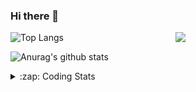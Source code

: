 ### Hi there 👋

<!--
**tao8687/tao8687** is a ✨ _special_ ✨ repository because its `README.md` (this file) appears on your GitHub profile.

Here are some ideas to get you started:

- 🔭 I’m currently working on ...
- 🌱 I’m currently learning ...
- 👯 I’m looking to collaborate on ...
- 🤔 I’m looking for help with ...
- 💬 Ask me about ...
- 📫 How to reach me: ...
- 😄 Pronouns: ...
- ⚡ Fun fact: ...
-->

<img align='right' src="https://media.giphy.com/media/M9gbBd9nbDrOTu1Mqx/giphy.gif" width="240">

  
![Top Langs](https://github-readme-stats.vercel.app/api/top-langs/?username=tao8687&layout=compact&title_color=23238E&text_color=A67D3D)

![Anurag's github stats](https://github-readme-stats.vercel.app/api?username=tao8687&show_icons=true&&text_color=A67D3D&title_color=23238E&show_icons=false&count_private=true&hide=stars)

<details>
  <summary>:zap: Coding Stats</summary>
  <br>
    
<!--START_SECTION:waka-->
![Code Time](http://img.shields.io/badge/Code%20Time-935%20hrs%2033%20mins-blue)

![Profile Views](http://img.shields.io/badge/Profile%20Views-0-blue)

**🐱 My GitHub Data** 

> 📦 1.5 MB Used in GitHub's Storage 
 > 
> 🏆 68 Contributions in the Year 2023
 > 
> 🚫 Not Opted to Hire
 > 
> 📜 49 Public Repositories 
 > 
> 🔑 23 Private Repositories 
 > 
**I'm an Early 🐤** 

```text
🌞 Morning                804 commits         ██████████████████████░░░   89.33 % 
🌆 Daytime                39 commits          █░░░░░░░░░░░░░░░░░░░░░░░░   04.33 % 
🌃 Evening                55 commits          ██░░░░░░░░░░░░░░░░░░░░░░░   06.11 % 
🌙 Night                  2 commits           ░░░░░░░░░░░░░░░░░░░░░░░░░   00.22 % 
```
📅 **I'm Most Productive on Wednesday** 

```text
Monday                   133 commits         ████░░░░░░░░░░░░░░░░░░░░░   14.78 % 
Tuesday                  124 commits         ███░░░░░░░░░░░░░░░░░░░░░░   13.78 % 
Wednesday                154 commits         ████░░░░░░░░░░░░░░░░░░░░░   17.11 % 
Thursday                 118 commits         ███░░░░░░░░░░░░░░░░░░░░░░   13.11 % 
Friday                   126 commits         ████░░░░░░░░░░░░░░░░░░░░░   14.00 % 
Saturday                 122 commits         ███░░░░░░░░░░░░░░░░░░░░░░   13.56 % 
Sunday                   123 commits         ███░░░░░░░░░░░░░░░░░░░░░░   13.67 % 
```


📊 **This Week I Spent My Time On** 

```text
🕑︎ Time Zone: Asia/Shanghai

💬 Programming Languages: 
Markdown                 12 mins             ████████░░░░░░░░░░░░░░░░░   30.96 % 
C                        8 mins              ██████░░░░░░░░░░░░░░░░░░░   22.67 % 
Python                   7 mins              █████░░░░░░░░░░░░░░░░░░░░   19.92 % 
C++                      5 mins              ████░░░░░░░░░░░░░░░░░░░░░   14.27 % 
Bash                     4 mins              ███░░░░░░░░░░░░░░░░░░░░░░   12.18 % 

🔥 Editors: 
VS Code                  38 mins             █████████████████████████   100.00 % 

🐱‍💻 Projects: 
vc07681                  29 mins             ███████████████████░░░░░░   75.30 % 
rt-thread                7 mins              █████░░░░░░░░░░░░░░░░░░░░   19.15 % 
vc0768                   2 mins              █░░░░░░░░░░░░░░░░░░░░░░░░   05.55 % 

💻 Operating System: 
Linux                    38 mins             █████████████████████████   100.00 % 
```

**I Mostly Code in Python** 

```text
Python                   9 repos             ████████░░░░░░░░░░░░░░░░░   32.14 % 
C++                      6 repos             █████░░░░░░░░░░░░░░░░░░░░   21.43 % 
JavaScript               2 repos             ██░░░░░░░░░░░░░░░░░░░░░░░   07.14 % 
Batchfile                1 repo              █░░░░░░░░░░░░░░░░░░░░░░░░   03.57 % 
HTML                     1 repo              █░░░░░░░░░░░░░░░░░░░░░░░░   03.57 % 
```



**Timeline**

![Lines of Code chart](https://raw.githubusercontent.com/tao8687/tao8687/master/assets/bar_graph.png)


 Last Updated on 08/03/2023 01:43:48 UTC
<!--END_SECTION:waka-->
</details>

